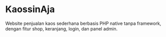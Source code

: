 # KaossinAja
Website penjualan kaos sederhana berbasis PHP native tanpa framework, dengan fitur shop, keranjang, login, dan panel admin.
